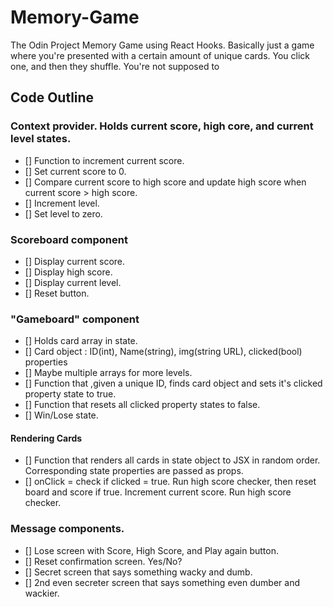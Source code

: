 # Memory-Game

The Odin Project Memory Game using React Hooks. Basically just a game where you're presented with a certain amount of unique cards. You click one, and then they shuffle. You're not supposed to

## Code Outline

### Context provider. Holds current score, high core, and current level states.

- [] Function to increment current score.
- [] Set current score to 0.
- [] Compare current score to high score and update high score when current score > high score.
- [] Increment level.
- [] Set level to zero.

### Scoreboard component

- [] Display current score.
- [] Display high score.
- [] Display current level.
- [] Reset button.

### "Gameboard" component

- [] Holds card array in state.
- [] Card object : ID(int), Name(string), img(string URL), clicked(bool) properties
- [] Maybe multiple arrays for more levels.
- [] Function that ,given a unique ID, finds card object and sets it's clicked property state to true.
- [] Function that resets all clicked property states to false.
- [] Win/Lose state.

#### Rendering Cards

- [] Function that renders all cards in state object to JSX in random order. Corresponding state properties are passed as props.
- [] onClick = check if clicked = true. Run high score checker, then reset board and score if true. Increment current score. Run high score checker.

### Message components.

- [] Lose screen with Score, High Score, and Play again button.
- [] Reset confirmation screen. Yes/No?
- [] Secret screen that says something wacky and dumb.
- [] 2nd even secreter screen that says something even dumber and wackier.
